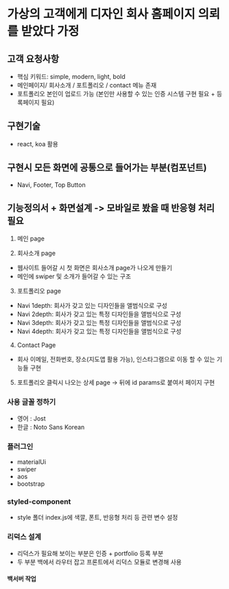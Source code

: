 # 가상의 고객에게 디자인 회사 홈페이지 의뢰를 받았다 가정

## 고객 요청사항

- 핵심 키워드: simple, modern, light, bold
- 메인페이지/ 회사소개 / 포트폴리오 / contact 메뉴 존재
- 포트폴리오 본인이 업로드 가능 (본인만 사용할 수 있는 인증 시스템 구현 필요 +
  등록페이지 필요)

## 구현기술

- react, koa 활용

## 구현시 모든 화면에 공통으로 들어가는 부분(컴포넌트)

- Navi, Footer, Top Button

## 기능정의서 + 화면설계 -> 모바일로 봤을 때 반응형 처리 필요

1. 메인 page

2. 회사소개 page

- 웹사이트 들어갈 시 첫 화면은 회사소개 page가 나오게 만들기
- 메인에 swiper 및 소개가 들어갈 수 있는 구조

3. 포트폴리오 page

- Navi 1depth: 회사가 갖고 있는 디자인들을 앨범식으로 구성
- Navi 2depth: 회사가 갖고 있는 특정 디자인들을 앨범식으로 구성
- Navi 3depth: 회사가 갖고 있는 특정 디자인들을 앨범식으로 구성
- Navi 4depth: 회사가 갖고 있는 특정 디자인들을 앨범식으로 구성

4. Contact Page

- 회사 이메일, 전화번호, 장소(지도앱 활용 가능), 인스타그램으로 이동 할 수 있는
  기능들 구현

5. 포트폴리오 클릭시 나오는 상세 page -> 뒤에 id params로 붙여서 페이지 구현

### 사용 글꼴 정하기

- 영어 : Jost
- 한글 : Noto Sans Korean

### 플러그인

- materialUi
- swiper
- aos
- bootstrap

### styled-component

- style 폴더 index.js에 색깔, 폰트, 반응형 처리 등 관련 변수 설정

### 리덕스 설계

- 리덕스가 필요해 보이는 부분은 인증 + portfolio 등록 부분
- 두 부분 백에서 라우터 잡고 프론트에서 리덕스 모듈로 변경해 사용

#### 백서버 작업
